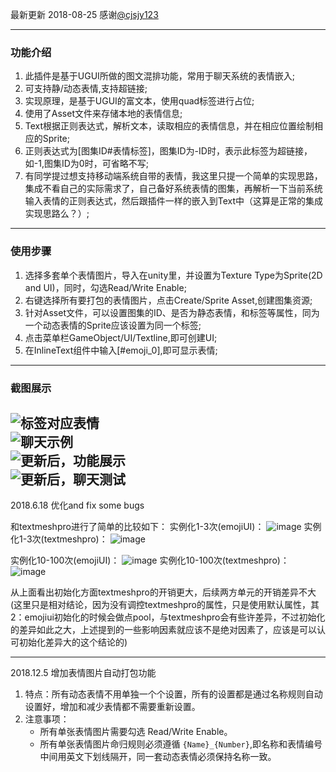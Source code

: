 ﻿最新更新 2018-08-25 感谢[@cjsjy123](https://github.com/cjsjy123)  
***

### **功能介绍**  
1. 此插件是基于UGUI所做的图文混排功能，常用于聊天系统的表情嵌入;
2. 可支持静/动态表情,支持超链接;
3. 实现原理，是基于UGUI的富文本，使用quad标签进行占位;
4. 使用了Asset文件来存储本地的表情信息;
5. Text根据正则表达式，解析文本，读取相应的表情信息，并在相应位置绘制相应的Sprite;
6. 正则表达式为[图集ID#表情标签]，图集ID为-ID时，表示此标签为超链接，如-1,图集ID为0时，可省略不写;
7. 有同学提过想支持移动端系统自带的表情，我这里只提一个简单的实现思路，集成不看自己的实际需求了，自己备好系统表情的图集，再解析一下当前系统输入表情的正则表达式，然后跟插件一样的嵌入到Text中（这算是正常的集成实现思路么？）;
---
### **使用步骤**  
1. 选择多套单个表情图片，导入在unity里，并设置为Texture Type为Sprite(2D and UI)，同时，勾选Read/Write Enable;
2. 右键选择所有要打包的表情图片，点击Create/Sprite Asset,创建图集资源;
3. 针对Asset文件，可以设置图集的ID、是否为静态表情，和标签等属性，同为一个动态表情的Sprite应该设置为同一个标签;
4. 点击菜单栏GameObject/UI/Textline,即可创建UI;
5. 在InlineText组件中输入[#emoji_0],即可显示表情;  
---  
### **截图展示**  
![ 标签对应表情](https://github.com/coding2233/TextInlineSprite/blob/master/ShotScreens/tw04_01.gif)  
![聊天示例](https://github.com/coding2233/TextInlineSprite/blob/master/ShotScreens/tw04_02.gif)  
![更新后，功能展示](https://github.com/coding2233/TextInlineSprite/blob/master/ShotScreens/text01.gif)  
![更新后，聊天测试](https://github.com/coding2233/TextInlineSprite/blob/master/ShotScreens/text02.jpg)   
---

2018.6.18
优化and fix some bugs

和textmeshpro进行了简单的比较如下：
实例化1-3次(emojiUI)：
![image](https://github.com/cjsjy123/TextInlineSprite/blob/master/ShotScreens/compare/EmojiUI_3items.png)
实例化1-3次(textmeshpro)：
![image](https://github.com/cjsjy123/TextInlineSprite/blob/master/ShotScreens/compare/textMeshPro_3items.png)

实例化10-100次(emojiUI)：
![image](https://github.com/cjsjy123/TextInlineSprite/blob/master/ShotScreens/compare/EmojiUI_multiitems.png)
实例化10-100次(textmeshpro)：
![image](https://github.com/cjsjy123/TextInlineSprite/blob/master/ShotScreens/compare/textMeshPro_multiitems.png)

从上面看出初始化方面textmeshpro的开销更大，后续两方单元的开销差异不大(这里只是相对结论，因为没有调控textmeshpro的属性，只是使用默认属性，其2：emojiui初始化的时候会做点pool，与textmeshpro会有些许差异，不过初始化的差异如此之大，上述提到的一些影响因素就应该不是绝对因素了，应该是可以认可初始化差异大的这个结论的)

---
2018.12.5
增加表情图片自动打包功能
1. 特点：所有动态表情不用单独一个个设置，所有的设置都是通过名称规则自动设置好，增加和减少表情都不需要重新设置。
2. 注意事项：
    - 所有单张表情图片需要勾选 Read/Write Enable。
    - 所有单张表情图片命归规则必须遵循 `{Name}_{Number}`,即名称和表情编号中间用英文下划线隔开，同一套动态表情必须保持名称一致。

